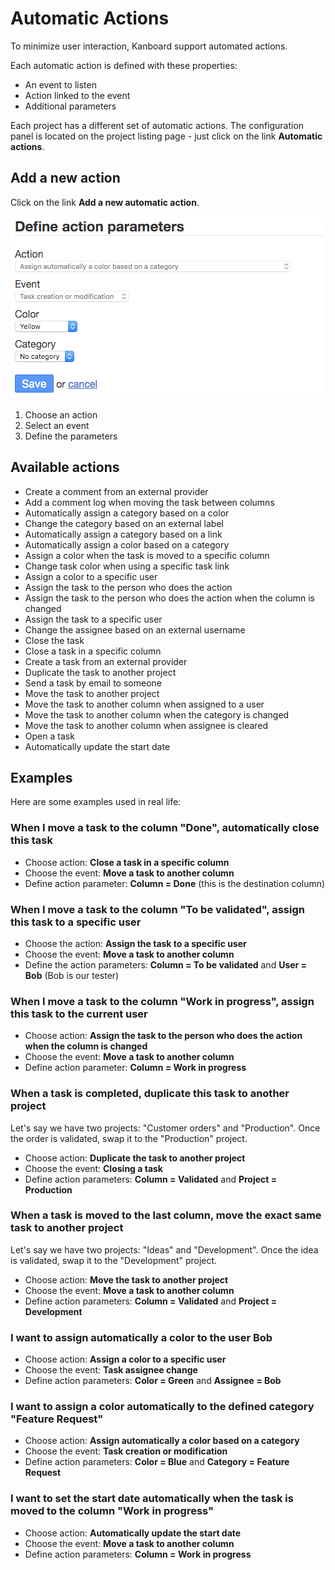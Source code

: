 Automatic Actions
=================

To minimize user interaction, Kanboard support automated actions.

Each automatic action is defined with these properties:

- An event to listen
- Action linked to the event
- Additional parameters

Each project has a different set of automatic actions. The configuration panel is located on the project listing page - just click on the link **Automatic actions**.

Add a new action
----------------

Click on the link **Add a new automatic action**.

![Automatique action](../screenshots/automatic-action-creation.png)

1. Choose an action
2. Select an event
3. Define the parameters

Available actions
-------------------------

- Create a comment from an external provider
- Add a comment log when moving the task between columns
- Automatically assign a category based on a color
- Change the category based on an external label
- Automatically assign a category based on a link
- Automatically assign a color based on a category
- Assign a color when the task is moved to a specific column
- Change task color when using a specific task link
- Assign a color to a specific user
- Assign the task to the person who does the action
- Assign the task to the person who does the action when the column is changed
- Assign the task to a specific user
- Change the assignee based on an external username
- Close the task
- Close a task in a specific column
- Create a task from an external provider
- Duplicate the task to another project
- Send a task by email to someone
- Move the task to another project
- Move the task to another column when assigned to a user
- Move the task to another column when the category is changed
- Move the task to another column when assignee is cleared
- Open a task
- Automatically update the start date

Examples
--------

Here are some examples used in real life:

### When I move a task to the column "Done", automatically close this task

- Choose action: **Close a task in a specific column**
- Choose the event: **Move a task to another column**
- Define action parameter: **Column = Done** (this is the destination column)

### When I move a task to the column "To be validated", assign this task to a specific user

- Choose the action: **Assign the task to a specific user**
- Choose the event: **Move a task to another column**
- Define the action parameters: **Column = To be validated** and **User = Bob** (Bob is our tester)

### When I move a task to the column "Work in progress", assign this task to the current user

- Choose action: **Assign the task to the person who does the action when the column is changed**
- Choose the event: **Move a task to another column**
- Define action parameter: **Column = Work in progress**

### When a task is completed, duplicate this task to another project

Let's say we have two projects: "Customer orders" and "Production". Once the order is validated, swap it to the "Production" project.

- Choose action: **Duplicate the task to another project**
- Choose the event: **Closing a task**
- Define action parameters: **Column = Validated** and **Project = Production**

### When a task is moved to the last column, move the exact same task to another project

Let's say we have two projects: "Ideas" and "Development".  Once the idea is validated, swap it to the "Development" project.

- Choose action: **Move the task to another project**
- Choose the event: **Move a task to another column**
- Define action parameters: **Column = Validated** and **Project = Development**

### I want to assign automatically a color to the user Bob

- Choose action: **Assign a color to a specific user**
- Choose the event: **Task assignee change**
- Define action parameters: **Color = Green** and **Assignee = Bob**

### I want to assign a color automatically to the defined category "Feature Request"

- Choose action: **Assign automatically a color based on a category**
- Choose the event: **Task creation or modification**
- Define action parameters: **Color = Blue** and **Category = Feature Request**

### I want to set the start date automatically when the task is moved to the column "Work in progress"

- Choose action: **Automatically update the start date**
- Choose the event: **Move a task to another column**
- Define action parameters: **Column = Work in progress**

